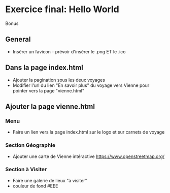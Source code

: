 # Exercice final: Hello World

Bonus

## General
- Insérer un favicon - prévoir d'insérer le .png ET le .ico

## Dans la page index.html
- Ajouter la pagination sous les deux voyages
- Modifier l'url du lien "En savoir plus" du voyage vers Vienne pour pointer vers la page "vienne.html"

## Ajouter la page vienne.html

### Menu
- Faire un lien vers la page index.html sur le logo et sur carnets de voyage

### Section Géographie
- Ajouter une carte de Vienne intéractive 
https://www.openstreetmap.org/

### Section à Visiter
- Faire une galerie de lieux "à visiter"
- couleur de fond #EEE
